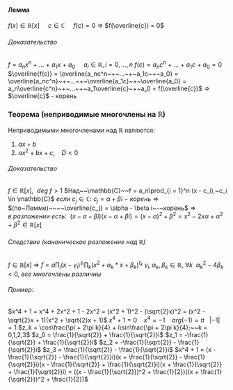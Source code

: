 #### Лемма
$f(x)\in \mathbb{R}[x]~~~~~c\in\mathbb{C}~~~~~f(c) = 0$ => $f(\overline{c}) = 0$

###### Доказательство
$f = a_nx^n~+~...~+~a_1x~+~a_0~~~~~a_i\in \mathbb{R}, i = 0,...,n$
$f(c) = a_nc^n~+~...~+~a_1c~+~a_0 = 0$
$\overline{f(c)} = \overline{a_nc^n~+~...~+~a_1c~+~a_0} = \overline{a_nc^n}~+~...~+~\overline{a_1c}~+~\overline{a_0} = a_n\overline{c^n}~+~...~+~a_1\overline{c}~+~a_0 = f(\overline{c})$ 
=> $\overline{c}$ - корень

### Теорема (неприводимые многочлены на $\mathbb{R}$)
Неприводимыми многочленами над $\mathbb{R}$ являются:
1) $ax + b$
2) $ax^2 + bx + c,~~~~D<0$

###### Доказательство
$f \in \mathbb{R}[x],~~deg~f>1$
$Над~~\mathbb{C}~~f = a_n\prod_{i = 1}^n (x - c_i),~c_i \in \mathbb{C}$ 
$если~c_j\in \mathbb{C}:~c_j = \alpha + \beta i~-~корень$ 
=> $(по~Лемме)~~~~\overline{c_j} = \alpha - \beta i~-~корень$
=> $в~разложении~есть:~~(x - \alpha - \beta i)(x - \alpha + \beta i) = (x - \alpha)^2 + \beta^2 = x^2 - 2x\alpha + \alpha^2 + \beta^2 \in \mathbb{R}[x]$ 

###### Следствие (каноническое разложение над $\mathbb{R}$)
$f \in \mathbb{R}[x]$ => $f = a\prod_i (x - \gamma_i)^{s_i} \prod_k (x^2 + \alpha_k*x + \beta_k)^{t_k}$ 
$\gamma_i, \alpha_k, \beta_k \in \mathbb{R},~\forall k~~\alpha_k^2 - 4\beta_k < 0,~все~многочлены~различны$

###### Пример:
$x^4 + 1 = x^4 + 2x^2 + 1 - 2x^2 = (x^2 + 1)^2 - (\sqrt{2}x)^2 = (x^2 - \sqrt{2}x + 1)(x^2 + \sqrt{2}x + 1)$
$x^4 + 1 = 0~~~~x^4 = -1~~~~arg(-1) = \pi~~~|-1| = 1$ 
$z_k = \cos\frac{\pi + 2\pi k}{4} + i\sin\frac{\pi + 2\pi k}{4};~~k = 0,1,2,3$ 
$z_0 = \frac{1}{\sqrt{2}} + \frac{1}{\sqrt{2}}i$
$z_1 = -\frac{1}{\sqrt{2}} + \frac{1}{\sqrt{2}}i$
$z_2 = -\frac{1}{\sqrt{2}} - \frac{1}{\sqrt{2}}i$
$z_3 = \frac{1}{\sqrt{2}} - \frac{1}{\sqrt{2}}i$
$x^4 + 1 = (x - \frac{1}{\sqrt{2}} - \frac{1}{\sqrt{2}}i)(x + \frac{1}{\sqrt{2}} - \frac{1}{\sqrt{2}}i)(x - \frac{1}{\sqrt{2}} + \frac{1}{\sqrt{2}}i)(x + \frac{1}{\sqrt{2}} + \frac{1}{\sqrt{2}}i) = ((x - \frac{1}{\sqrt{2}})^2 + \frac{1}{2})((x + \frac{1}{\sqrt{2}})^2 + \frac{1}{2})$ 